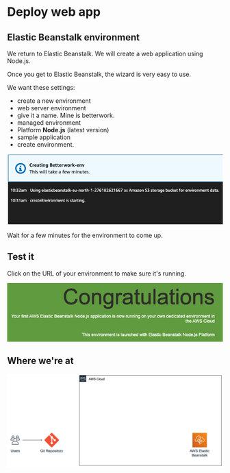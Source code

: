 # Deploy web app

## Elastic Beanstalk environment

We return to Elastic Beanstalk. We will create a web application using Node.js.&#x20;

Once you get to Elastic Beanstalk, the wizard is very easy to use.&#x20;

We want these settings:

* create a new environment
* web server environment
* give it a name. Mine is betterwork.
* managed environment
* Platform **Node.js** (latest version)
* sample application
* create environment.

![](<../../../.gitbook/assets/image (267).png>)

Wait for a few minutes for the environment to come up.&#x20;

## Test it

Click on the URL of your environment to make sure it's running.&#x20;

![](<../../../.gitbook/assets/image (440).png>)

## Where we're at

![](<../../../.gitbook/assets/image (161) (1).png>)
